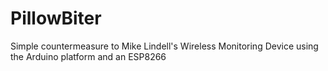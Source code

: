 # PillowBiter
Simple countermeasure to Mike Lindell's Wireless Monitoring Device using the Arduino platform and an ESP8266
